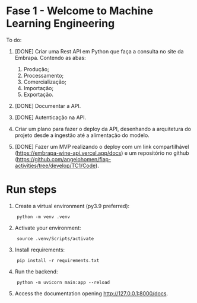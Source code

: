 # Fase 1 - Welcome to Machine Learning Engineering
To do:

1. [DONE] Criar uma Rest API em Python que faça a consulta no site da Embrapa. Contendo as abas:
    1. Produção;
    2. Processamento;
    3. Comercialização;
    4. Importação;
    5. Exportação.

2. [DONE] Documentar a API.

3. [DONE] Autenticação na API.

4. Criar um plano para fazer o deploy da API, desenhando a arquitetura do projeto desde a ingestão até a alimentação do modelo.

5. [DONE] Fazer um MVP realizando o deploy com um link compartilhável (https://embrapa-wine-api.vercel.app/docs) e um repositório no github (https://github.com/angelohomen/fiap-activities/tree/develop/TC1/Code).

# Run steps

1. Create a virtual environment (py3.9 preferred):
```
    python -m venv .venv
```

2. Activate your environment:
```
    source .venv/Scripts/activate
```

3. Install requirements:
```
    pip install -r requirements.txt 
```

4. Run the backend:
```
    python -m uvicorn main:app --reload
```

5. Access the documentation opening <http://127.0.0.1:8000/docs>.